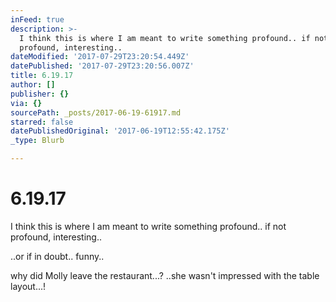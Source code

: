 ```yaml
---
inFeed: true
description: >-
  I think this is where I am meant to write something profound.. if not
  profound, interesting..
dateModified: '2017-07-29T23:20:54.449Z'
datePublished: '2017-07-29T23:20:56.007Z'
title: 6.19.17
author: []
publisher: {}
via: {}
sourcePath: _posts/2017-06-19-61917.md
starred: false
datePublishedOriginal: '2017-06-19T12:55:42.175Z'
_type: Blurb

---
```

# 6.19.17

I think this is where I am meant to write something profound.. if not profound, interesting..

..or if in doubt.. funny..

why did Molly leave the restaurant...? ..she wasn't impressed with the table layout...!
